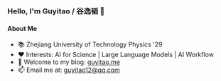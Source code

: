 <!-- 个性化的打招呼和自我介绍 -->
### Hello, I'm Guyitao / 谷逸韬 👋
<!-- 详细的个人介绍部分 -->
#### About Me
* 📚 Zhejiang University of Technology Physics '29
* ❤️ Interests: AI for Science | Large Language Models | AI Workflow
* 💬 Welcome to my blog: [guyitao.me](https://guyitao.me)
* 📫 Email me at: [guyitao12@qq.com](mailto://guyitao12@qq.com)